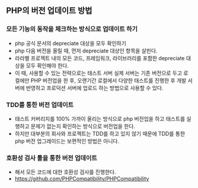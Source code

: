 ## PHP의 버전 업데이트 방법

### 모든 기능의 동작을 체크하는 방식으로 업데이트 하기
- php 공식 문서의 depreciate 대상을 모두 확인하기
- php 다음 버전을 올릴 때, 먼저 depreciate 대상인 항목을 살핀다.
- 라라벨 프로젝트 내의 모든 코드, 프레임워크, 라이브러리를 포함한 depreciate 대상을 모두 확인해야 한다.
- 이 때, 사용할 수 있는 전략으로는 태스트 서버 실제 서버는 기존 버전으로 두고 로컬에만 PHP 버전업을 한 후, 오랜기간 로컬에서 다양한 태스트를 진행한 후 개발 서버에 반영하고 프로덕션 서버에 업로드 하는 방법으로 사용할 수 있다.

### TDD를 통한 버전 업데이트
- 태스트 커버리지를 100% 가까이 올리는 방식으로 php 버전업을 하고 태스트를 실행하고 문제가 없는지 확인하는 방식으로 버전업을 한다.
- 하지만 대부분의 회사와 프로젝트는 TDD를 하고 있지 않기 때문에 TDD를 통한 php 버전 업그레이드는 보편적인 방법은 아니다.

### 호환성 검사 툴을 통한 버전 업데이트
- 해서 모든 코드에 대한 호환성 검사를 진행한다.
- https://github.com/PHPCompatibility/PHPCompatibility
